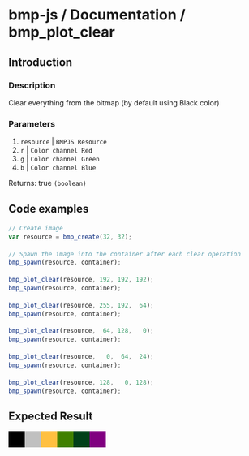 # bmp-js / Documentation / bmp_plot_clear
## Introduction

### Description

Clear everything from the bitmap (by default using Black color)

### Parameters

1. `resource` | `BMPJS Resource`
2. `r` | `Color channel Red`
3. `g` | `Color channel Green`
4. `b` | `Color channel Blue`

Returns: true `(boolean)`

## Code examples

```js
// Create image
var resource = bmp_create(32, 32);

// Spawn the image into the container after each clear operation
bmp_spawn(resource, container);

bmp_plot_clear(resource, 192, 192, 192);
bmp_spawn(resource, container);

bmp_plot_clear(resource, 255, 192,  64);
bmp_spawn(resource, container);

bmp_plot_clear(resource,  64, 128,   0);
bmp_spawn(resource, container);

bmp_plot_clear(resource,   0,  64,  24);
bmp_spawn(resource, container);

bmp_plot_clear(resource, 128,   0, 128);
bmp_spawn(resource, container);
```

## Expected Result

![expected-result](./img/022.png)
